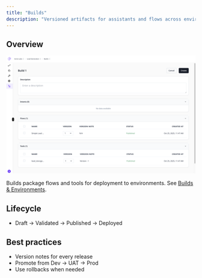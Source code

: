```yaml
---
title: "Builds"
description: "Versioned artifacts for assistants and flows across environments."
---
```


## Overview

<Frame>
  <img src="/images/Build.png" alt="Descriptive alt text" />
</Frame>

Builds package flows and tools for deployment to environments. See [Builds & Environments](/builds/overview).

## Lifecycle

- Draft → Validated → Published → Deployed

## Best practices

- Version notes for every release
- Promote from Dev → UAT → Prod
- Use rollbacks when needed
